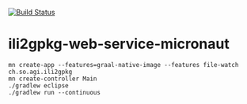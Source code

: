 [![Build Status](https://travis-ci.org/edigonzales/ili2gpkg-web-service-micronaut.svg?branch=master)](https://travis-ci.org/edigonzales/ili2gpkg-web-service-micronaut)

# ili2gpkg-web-service-micronaut

```
mn create-app --features=graal-native-image --features file-watch ch.so.agi.ili2gpkg 
mn create-controller Main
./gradlew eclipse
./gradlew run --continuous
```
